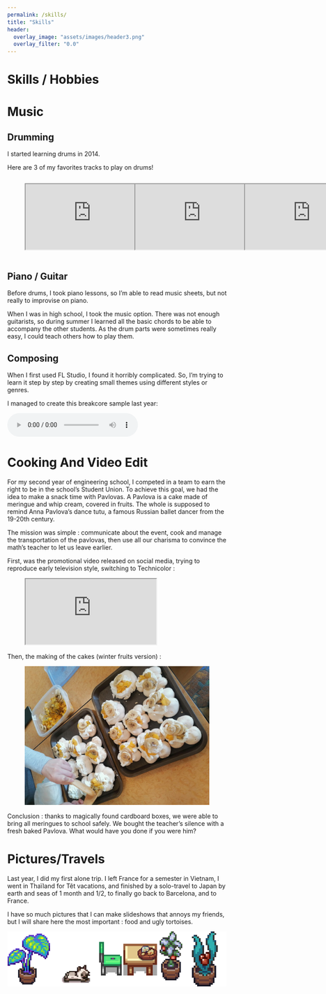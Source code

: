 ```yaml
---
permalink: /skills/
title: "Skills"
header:
  overlay_image: "assets/images/header3.png"
  overlay_filter: "0.0"
---
```



# Skills / Hobbies

# Music

## Drumming

I started learning drums in 2014.

Here are 3 of my favorites tracks to play on drums!
<div style="display:flex;">
<div style="width:50%">
<figure class="video_container">
  <iframe src="https://www.youtube.com/watch?v=kb3Lt18iQUw"  allowfullscreen="true"> </iframe>
</figure>
</div>
<div style="width:50%">
<figure class="video_container">
  <iframe src="https://www.youtube.com/watch?v=PeQAZsyucbQ"  allowfullscreen="true"> </iframe>
</figure>
</div>
<div style="width:50%">
<figure class="video_container">
  <iframe src="https://www.youtube.com/watch?v=EAiksF4bHpg"  allowfullscreen="true"> </iframe>
</figure>
</div>
</div>

## Piano / Guitar

Before drums, I took piano lessons, so I’m able to read music sheets, but not really to improvise on piano.

When I was in high school, I took the music option. There was not enough guitarists, so during summer I learned all the basic chords to be able to accompany the other students. As the drum parts were sometimes really easy, I could teach others how to play them.

## Composing

When I first used FL Studio, I found it horribly complicated. So, I’m trying to learn it step by step by creating small themes using different styles or genres.

I managed to create this breakcore sample last year:

<audio controls>
  <source src="../assets/images/skills/Breakcore.mp3" type="audio/mpeg">
</audio>


# Cooking And Video Edit

For my second year of engineering school, I competed in a team to earn the right to be in the school’s Student Union. To achieve this goal, we had the idea to make a snack time with Pavlovas.
A Pavlova is a cake made of meringue and whip cream, covered in fruits. The whole is supposed to remind Anna Pavlova’s dance tutu, a famous Russian ballet dancer from the 19-20th century.

The mission was simple : communicate about the event, cook and manage the transportation of the pavlovas, then use all our charisma to convince the math’s teacher to let us leave earlier.

First, was the promotional video released on social media, trying to reproduce early television style, switching to Technicolor :

<figure class="video_container">
  <iframe src="https://youtube.com/shorts/QAws5rPVEGY?feature=share"  allowfullscreen="true"> </iframe>
</figure>

Then, the making of the cakes (winter fruits version) : 

<figure>
  <img src="../assets/images/skills/IMG-20230316-WA0001.jpg" alt="BPM sensor model.">
</figure>


Conclusion : thanks to magically found cardboard boxes, we were able to bring all meringues to school safely. We bought the teacher’s silence with a fresh baked Pavlova. What would have you done if you were him? 

# Pictures/Travels

Last year, I did my first alone trip. I left France for a semester in Vietnam, I went in Thaïland for Têt vacations, and finished by a solo-travel to Japan by earth and seas of 1 month and 1/2, to finally go back to Barcelona, and to France.

I have so much pictures that I can make slideshows that annoys my friends, but I will share here the most important : food and ugly tortoises.

![ouais.png](../assets/images/skills/ouais.png)

